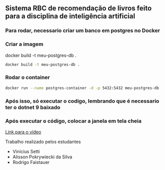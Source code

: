 ## Sistema RBC de recomendação de livros feito para a disciplina de inteligência artificial

### Para rodar, necessario criar um banco em postgres no Docker

### Criar a imagem
docker build -t meu-postgres-db .
```bash
docker build -t meu-postgres-db .
```

### Rodar o container
```bash
docker run --name postgres-container -d -p 5432:5432 meu-postgres-db
```

### Após isso, só executar o codigo, lembrando que é necessario ter o dotnet 9 baixado
### Após executar o código, colocar a janela em tela cheia

[Link para o vídeo](https://drive.google.com/drive/folders/1SA28K5ZAchMV14YbzX-oG72an2t-6aI9?usp=sharing)

Trabalho realizado pelos estudantes
- Vinícius Setti
- Alisson Pokrywiecki da Silva
- Rodrigo Faistauer
